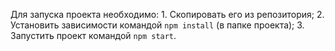 Для запуска проекта необходимо: 1. Скопировать его из репозитория; 2. Установить зависимости командой `npm install` (в папке проекта); 3. Запустить проект командой `npm start`.
